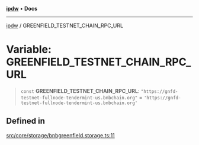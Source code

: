 [**ipdw**](../README.md) • **Docs**

***

[ipdw](../globals.md) / GREENFIELD\_TESTNET\_CHAIN\_RPC\_URL

# Variable: GREENFIELD\_TESTNET\_CHAIN\_RPC\_URL

> `const` **GREENFIELD\_TESTNET\_CHAIN\_RPC\_URL**: `"https://gnfd-testnet-fullnode-tendermint-us.bnbchain.org"` = `'https://gnfd-testnet-fullnode-tendermint-us.bnbchain.org'`

## Defined in

[src/core/storage/bnbgreenfield.storage.ts:11](https://github.com/ansi-code/ipdw/blob/d3334c70f49293ce3e0ff61a485778d41bda3a8d/src/core/storage/bnbgreenfield.storage.ts#L11)
